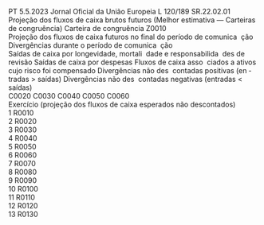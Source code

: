 PT  5.5.2023 Jornal Oficial da União Europeia L 120/189
 SR.22.02.01  
Projeção dos fluxos de caixa brutos futuros (Melhor estimativa — Carteiras de congruência) 
Carteira de congruência  Z0010  
Projeção dos fluxos de caixa futuros no final do período de comunica ­
ção  Divergências durante o período de comunica ­
ção  
Saídas de caixa por 
longevidade, mortali ­
dade e responsabilida ­
des de revisão  Saídas de caixa por 
despesas  Fluxos de caixa asso ­
ciados a ativos cujo 
risco foi compensado  Divergências não des ­
contadas positivas (en ­
tradas > saídas)  Divergências não des ­
contadas negativas 
(entradas < saídas)  
C0020  C0030  C0040  C0050  C0060  
Exercício (projeção dos fluxos de caixa 
esperados não descontados)  
1 R0010  
2 R0020  
3 R0030  
4 R0040  
5 R0050  
6 R0060  
7 R0070  
8 R0080  
9 R0090  
10  R0100  
11  R0110  
12  R0120  
13  R0130